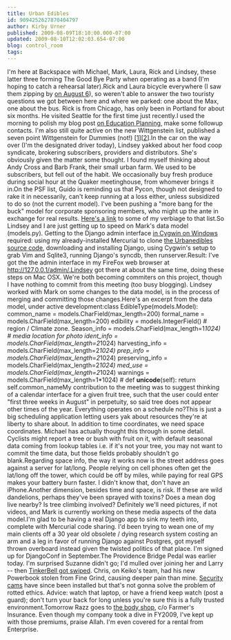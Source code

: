 ```yaml
---
title: Urban Edibles
id: 9094252627870404797
author: Kirby Urner
published: 2009-08-09T18:10:00.000-07:00
updated: 2009-08-10T12:02:03.654-07:00
blog: control_room
tags: 
---
```


[](http://www.flickr.com/photos/17157315@N00/3807729509/)I'm here at Backspace with Michael, Mark, Laura, Rick and Lindsey, these latter three forming The Good Bye Party when operating as a band (I'm hoping to catch a rehearsal later).Rick and Laura bicycle everywhere (I saw them zipping by [on August 6](http://worldgame.blogspot.com/2009/08/remembering.html)), so weren't able to answer the two touristy questions we got between here and where we parked:  one about the Max, one about the bus.  Rick is from Chicago, has only been in Portland for about six months.  He visited Seattle for the first time just recently.I used the morning to polish my blog post [on Education Planning](http://worldgame.blogspot.com/2009/08/education-planning.html), make some followup contacts.  I'm also still quite active on the new Wittgenstein list, published a seven point Wittgenstein for Dummies (not!) [[1](http://www.freelists.org/post/wittrs/some-helpful-guidelines-for-reading-Wittgensteins-philo,6)][[2](http://www.freelists.org/post/wittrs/some-helpful-guidelines-for-reading-Wittgensteins-philo,8)].In the car on the way over (I'm the designated driver today), Lindsey yakked about her food coop syndicate, brokering subscribers, providers and distributors.  She's obviously given the matter some thought.  I found myself thinking about Andy Cross and Barb Frank, their small urban farm.  We used to be subscribers, but fell out of the habit.  We occasionally buy fresh produce during social hour at the Quaker meetinghouse, from whomever brings it in.On the PSF list, Guido is reminding us that Pycon, though not designed to rake it in necessarily, can't keep running at a loss either, unless subsidized to do so (not the current model).  I've been pushing a "more bang for the buck" model for corporate sponsoring members, who might up the ante in exchange for real results.  [Here's a link](http://mybizmo.blogspot.com/2009/08/psf-posting.html) to some of my verbiage to that list.So Lindsey and I are just getting up to speed on Mark's data model (models.py).  Getting to the Django admin interface [in Cygwin on Windows](http://mybizmo.blogspot.com/2009/07/tech-talk.html) required:  using my already-installed Mercurial to clone [the Urbanedibles source code](http://code.google.com/p/urbanedibles/wiki/GettingStartedWithMercurial), downloading and installing Django, using Cygwin's setup to grab Vim and Sqlite3, running Django's syncdb, then runserver.Result:  I've got the the admin interface in my FireFox web browser at http://127.0.0.1/admin/.Lindsey got there at about the same time, doing these steps on Mac OSX.  We're both becoming commiters on this project, though I have nothing to commit from this meeting (too busy blogging).  Lindsey worked with Mark on some changes to the data model, is in the process of merging and committing those changes.Here's an excerpt from the data model, under active development:class EdibleType(models.Model):    common_name = models.CharField(max_length=200)    formal_name = models.CharField(max_length=200)    edibility = models.IntegerField()    # region / Climate zone.    Season_info = models.CharField(max_length=1*1024)    # media location for photo    ident_info = models.CharField(max_length=2*1024)    harvesting_info = models.CharField(max_length=2*1024)    prep_info = models.CharField(max_length=2*1024)    preserving_info = models.CharField(max_length=2*1024)    med_use = models.CharField(max_length=2*1024)    warnings = models.CharField(max_length=1*1024)    #    def __unicode__(self):        return self.common_nameMy contribution to the meeting was to suggest thinking of a calendar interface for a given fruit tree, such that the user could enter "first three weeks in August" in perpetuity, so said tree does not appear other times of the year.  Everything operates on a schedule no?This is just a big scheduling application letting users yak about resources they're at liberty to share about.  In addition to time coordinates, we need space coordinates.  Michael has actually thought this through in some detail.  Cyclists might report a tree or bush with fruit on it, with default seasonal data coming from lookup tables i.e. if it's not your tree, you may not want to commit the time data, but those fields probably shouldn't go blank.Regarding space info, the way it works now is the street address goes against a server for lat/long.  People relying on cell phones often get the lat/long off the tower, which could be off by miles, while paying for real GPS makes your battery burn faster.  I didn't know that, don't have an iPhone.Another dimension, besides time and space, is risk.  If these are wild dandelions, perhaps they've been sprayed with toxins?  Does a mean dog live nearby?  Is tree climbing involved?  Definitely we'll need pictures, if not videos, and Mark is currently working on these media aspects of the data model.I'm glad to be having a real Django app to sink my teeth into, complete with Mercurial code sharing.  I'd been trying to wean one of my main clients off a 30 year old obsolete / dying research system costing an arm and a leg in favor of running Django against Postgres, got myself thrown overboard instead given the twisted politics of that place.  I'm signed up for DjangoConf in September.The Providence Bridge Pedal was earlier today.  I'm surprised Suzanne didn't go; I'd mulled over joining her and Larry -- then [TinkerBell got swiped](http://worldgame.blogspot.com/2009/07/tinkerbell-swiped.html). Chris, on Keiko's team, had his new Powerbook stolen from Fine Grind, causing deeper pain than mine.  [Security cams](http://www.flickr.com/photos/17157315@N00/3796413036/) have since been installed but that's not gonna solve the problem of rotted ethics.  Advice:  watch that laptop, or have a friend keep watch (post a guard); don't turn your back for long unless you're sure this is a fully trusted environment.Tomorrow Razz goes to [the body shop](http://www.flickr.com/photos/17157315@N00/3801688288/), c/o Farmer's Insurance. Even though my company took a dive in FY2009, I've kept up with those premiums, praise Allah.  I'm even covered for a rental from Enterprise.